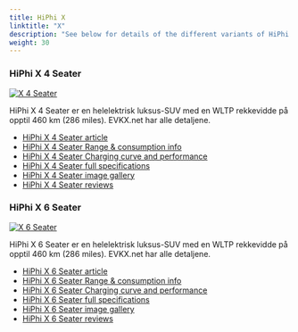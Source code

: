 ```yaml
---
title: HiPhi X
linktitle: "X"
description: "See below for details of the different variants of HiPhi X"
weight: 30
---
```

### HiPhi X 4 Seater

<a href="x_4_seater/"><img src="https://media.evkx.net/multimedia/models/hiphi/x/x_4_seater/main_1_st.jpg" class="img-fluid" alt="X 4 Seater" ></a>

HiPhi X 4 Seater er en helelektrisk luksus-SUV med en WLTP rekkevidde på opptil 460 km (286 miles). EVKX.net har alle detaljene. 

- [HiPhi X 4 Seater article](x_4_seater/)
- [HiPhi X 4 Seater Range & consumption info](x_4_seater/rangeandconsumption)
- [HiPhi X 4 Seater Charging curve and performance](x_4_seater/chargingcurve)
- [HiPhi X 4 Seater full specifications](x_4_seater/specifications)
- [HiPhi X 4 Seater image gallery](x_4_seater/gallery)
- [HiPhi X 4 Seater reviews](x_4_seater/reviews)

### HiPhi X 6 Seater

<a href="x_6_seater/"><img src="https://media.evkx.net/multimedia/models/hiphi/x/x_6_seater/main_1_st.jpg" class="img-fluid" alt="X 6 Seater" ></a>

HiPhi X 6 Seater er en helelektrisk luksus-SUV med en WLTP rekkevidde på opptil 460 km (286 miles). EVKX.net har alle detaljene. 

- [HiPhi X 6 Seater article](x_6_seater/)
- [HiPhi X 6 Seater Range & consumption info](x_6_seater/rangeandconsumption)
- [HiPhi X 6 Seater Charging curve and performance](x_6_seater/chargingcurve)
- [HiPhi X 6 Seater full specifications](x_6_seater/specifications)
- [HiPhi X 6 Seater image gallery](x_6_seater/gallery)
- [HiPhi X 6 Seater reviews](x_6_seater/reviews)

